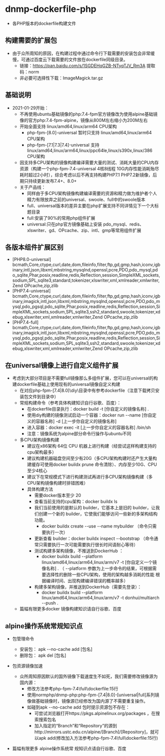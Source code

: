 # dnmp-dockerfile-php
* 各PHP版本的dockerfile构建文件
## 构建需要的扩展包
* 由于众所周知的原因，在构建过程中通过命令行下载需要的安装包会非常缓慢，可通过百度云下载需要的文件放在dockerfile同级目录。
    * 链接：https://pan.baidu.com/s/1SGDEHqGZB-NTyqTJV_Rm3A 提取码：norm
    * 非必要可选择性下载：ImageMagick.tar.gz
## 基础说明
* 2021-01-29开始：
    * 不再使用ubuntu基础镜像的php:7.4-fpm官方镜像改为使用alpine基础镜像的官方php:7.4-fpm-alpine，镜像从800M左右缩小为200M左右
    * 开始全面支持 linux/amd64,linux/arm64 CPU架构
        *  php-fpm-[8.0]-universal 暂时只支持 linux/amd64,linux/arm64 CPU架构
        *  php-fpm-[7.1|7.3|7.4]-universal 支持 linux/amd64,linux/arm64,linux/ppc64le,linux/s390x,linux/386 CPU架构
    * 因支持多CPU架构的镜像构建编译需要大量的测试、消耗大量的CPU内存资源（构建一个php-fpm-7.4-universal 4核8线程 10G内存性能消耗殆尽耗时超过2小时），综合考虑以后不再支持构建PHP7.1 PHP7.2新镜像，后期只持续更新发布7.4+、8.0+
    * 关于产品线：
        * 同样由于多CPU架构镜像构建编译需要的资源和精力做为维护者个人精力有限放弃之前的universal、swoole、full中的swoole版本
        * full、universal版本的差异主要在php扩展支持不同详情见下一个大标题目录
        * full:安装了90%的常用php组件扩展
        * universal:只在php官方镜像基础上安装 pdo_mysql、redis、xlswriter、gd、OPcache、zip、intl、gmp等常用组件扩展
## 各版本组件扩展区别
*   [PHP8.0-universal] bcmath,Core,ctype,curl,date,dom,fileinfo,filter,ftp,gd,gmp,hash,iconv,igbinary,intl,json,libxml,mbstring,mysqlnd,openssl,pcre,PDO,pdo_mysql,pdo_sqlite,Phar,posix,readline,redis,Reflection,session,SimpleXML,sockets,sodium,SPL,sqlite3,standard,tokenizer,xlswriter,xml,xmlreader,xmlwriter,Zend OPcache,zip,zlib
*   [PHP7.4-universal] bcmath,Core,ctype,curl,date,dom,fileinfo,filter,ftp,gd,gmp,hash,iconv,igbinary,imagick,intl,json,libxml,mbstring,mysqlnd,openssl,pcre,PDO,pdo_mysql,pdo_pgsql,pdo_sqlite,Phar,posix,readline,redis,Reflection,session,SimpleXML,sockets,sodium,SPL,sqlite3,ssh2,standard,swoole,tokenizer,xdebug,xlswriter,xml,xmlreader,xmlwriter,Zend OPcache,zip,zlib
*   [PHP7.4-full] bcmath,Core,ctype,curl,date,dom,fileinfo,filter,ftp,gd,gmp,hash,iconv,igbinary,imagick,intl,json,libxml,mbstring,mysqlnd,openssl,pcre,PDO,pdo_mysql,pdo_pgsql,pdo_sqlite,Phar,posix,readline,redis,Reflection,session,SimpleXML,sockets,sodium,SPL,sqlite3,ssh2,standard,swoole,tokenizer,xdebug,xlswriter,xml,xmlreader,xmlwriter,Zend OPcache,zip,zlib
## 在universal镜像上进行自定义组件扩展
* 考虑到大部分项目是不需要full镜像那么多组件扩展，您可以在universal的构建dockerfile基础上使用现有的universal镜像自定义构建
    * 在对应php-fpm-[7.4|8.0]\diy\目录中有参考dockerfile（注意下载拷贝安装包文件到目录中）
    * 常规构建命令（参考具体构建知识自行谷歌、百度）：
      * 在dockerfile目录执行：docker build -t [你自定义的镜像名称] .
      * 使用diy构建的镜像测试启动一个容器：docker run --name  [你自定义的容器名称]  -d  [上一步你自定义的镜像名称]
      * 进入容器：docker exec -it  [上一步你自定义的容器名称]  /bin/sh
      * 注意：镜像系统为alpine部分命令行操作与ubuntu不同
    * 多CPU架构镜像构建
      * 建议在x86架构 64位 CPU 机器上进行构建（经尝试这样构建支持的cpu架构最多）
      * 建议构建机器磁盘空间至少有20G（多CPU架构构建时还产生大量构建缓存可使用docker buildx prune 命令清除）、内存至少10G、CPU至少4核心
      * 建议下在常规模式下进行构建测试再进行多CPU架构镜像构建（多CPU架构镜像构建时排错困难）
      * 具体构建方法
        * 需要docker版本至少 20
        * 查看当前支持的cpu架构：docker buildx ls
        * 我们当前使用的是默认的 builder，它基本上是旧的 builder，让我们创建一个新的 builder，它使我们能够访问一些新的多架构结构功能。
            * docker buildx create --use --name mybuilder （命令只需要执行一次）
        * 更新查看 builder：docker buildx inspect --bootstrap （命令通常只需要执行一次可能需要执行很长时间请耐心等待）
        * 测试构建多架构镜像，不推送到DockerHub ：
            * docker buildx build --platform linux/amd64,linux/arm64,linux/arm/v7 -t [你自定义一个镜像名称]  .  （ --platform 参数为上一步命令的结果，可根据需要选择性的删除一些CPU架构，使用的架构越多消耗的性能
              根据编译时间、出现构建编译错误的概率越多）
        * 构建多架构镜像，并推送到DockerHub（需要先登录）：
            * docker buildx build --platform linux/amd64,linux/arm64,linux/arm/v7 -t donhui/multiarch --push .
    * 篇幅有限更多docker 镜像构建知识请自行谷歌、百度
## alpine操作系统常规知识点
* 包管理命令
    * 安装包： apk --no-cache add   [包名] 
    * 删除包： apk del   [包名] 
* 包资源镜像加速
    * 众所周知原因默认的国外镜像下载速度生不如死，我们需要修改镜像源为国内源：
        * 修改方法参考php-fpm-7.4\full\dockerfile:15行
        * 使用normphp/dnmp-php:php-fpm-[7.4|8.0]-[universal|full]系列镜像做基础镜像时，镜像源已经修改为国内源了不需要重复操作。
        * 如碰到apk --no-cache add 包时提示资源包不存在：
          * 可尝试浏览器打开https://pkgs.alpinelinux.org/packages ，在搜索搜索包名
          * 加入指定的“Branch”和“Repository”的源到http://mirrors.ustc.edu.cn/alpine/[Branch]/[Repository]，就可以apk add(修改加入方法参考php-fpm-7.4\full\dockerfile:15行)
    
* 篇幅有限更多 alpine操作系统常 规知识点请自行谷歌、百度